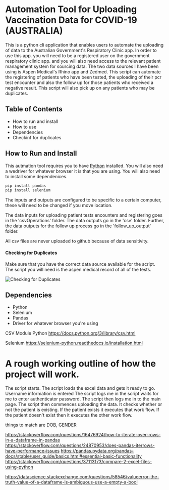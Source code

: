 # Automation Tool for Uploading Vaccination Data for COVID-19 (AUSTRALIA)
This is a python cli application that enables users to automate the uploading of data to the Australian Government's Respiratory Clinic app. 
In order to use this app. you will need to be a registered user on the government respiratory clinic app. and you will also need access to the relevant patient
management system for sourcing data. The two data sources I have been using is Aspen Medical's Rhino app and Zedmed. 
This script can automate the registering of patients who have been tested, the uploading of their pcr test encounter and also the follow up for those patients who received
a negative result. This script will also pick up on any patients who may be duplicates. 

## Table of Contents 
- How to run and install
- How to use
- Dependencies
- Checkinf for duplicates

## How to Run and Install
This autmation tool requires you to have [Python](https://www.python.org/) installed. You will also need a wedriver for whatever browser it is that you are using. 
You will also need to install some dependenices. 

```sh
pip install pandas
pip install selenium
```
The inputs and outputs are configured to be specific to a certain computer, these will need to be changed if you move location. 

The data inputs for uploading patient tests encounters and registering goes in the 'csvOperations' folder. The data outputs  go in the 'csv' folder.
Further, the data outputs for the follow up process go in the 'follow_up_output' folder. 

All csv files are never uploaded to github because of data sensitivity. 

#### Checking for Duplicates 

Make sure that you have the correct data source available for the script. The script you will need is the aspen medical record of all of the tests. 

![Checking for Duplicates](duplicates.gif)

## Dependencies
- Python
- Selenium
- Pandas
- Driver for whatever browser you're using



CSV Module Python 
https://docs.python.org/3/library/csv.html

Selenium 
https://selenium-python.readthedocs.io/installation.html


# A rough working outline of how the project will work. 
The script starts. 
The script loads the excel data and gets it ready to go. 
Username information is entered
The script logs me in 
the script waits for me to enter authenticator password. 
The script then logs me in to the main page. 
The script then commences uploading the data. 
It checks whether or not the patient is existing. If the patient exists it executes that work flow. 
If the patient doesn't exist then it executes the other work flow. 

things to match are DOB, GENDER

https://stackoverflow.com/questions/16476924/how-to-iterate-over-rows-in-a-dataframe-in-pandas
https://stackoverflow.com/questions/24870953/does-pandas-iterrows-have-performance-issues
https://pandas.pydata.org/pandas-docs/stable/user_guide/basics.html#essential-basic-functionality
https://stackoverflow.com/questions/37113173/compare-2-excel-files-using-python

https://datascience.stackexchange.com/questions/58546/valueerror-the-truth-value-of-a-dataframe-is-ambiguous-use-a-empty-a-bool



